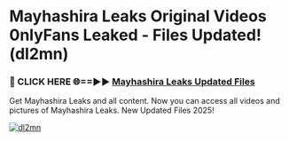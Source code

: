 # Mayhashira Leaks Original Videos 0nlyFans Leaked - Files Updated! (dl2mn)

<h3>🔴 CLICK HERE 🌐==►► <a href="https://tinyurl.com/x26r9saj" rel="nofollow">Mayhashira Leaks Updated Files</a></h3>

Get Mayhashira Leaks and all content. Now you can access all videos and pictures of Mayhashira Leaks. New Updated Files 2025!

[![dl2mn](https://i.imgur.com/LkgZPqh.gif)](https://tinyurl.com/x26r9saj)
